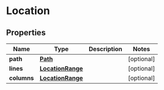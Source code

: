 
# Location

## Properties
Name | Type | Description | Notes
------------ | ------------- | ------------- | -------------
**path** | [**Path**](Path.md) |  |  [optional]
**lines** | [**LocationRange**](LocationRange.md) |  |  [optional]
**columns** | [**LocationRange**](LocationRange.md) |  |  [optional]



